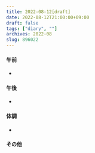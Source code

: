 ```yaml
---
title: 2022-08-12[draft]
date: 2022-08-12T21:00:00+09:00
draft: false
tags: ["diary", ""]
archives: 2022-08
slug: 896022
---
```

#### 午前
- 
#### 午後
- 
#### 体調
- 
#### その他